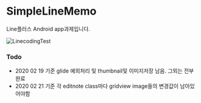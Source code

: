# SimpleLineMemo
 Line플러스 Android app과제입니다. 

![LinecodingTest](https://user-images.githubusercontent.com/40031858/74128902-a55a1f00-4c21-11ea-9ccf-b11d3ae5625f.JPG)


### Todo 

- 2020 02 19 기준 glide 예외처리 및 thumbnail및 이미지저장 남음. 그외는 전부 완료 
- 2020 02 21 기준 각 editnote class마다 gridview image들의 변경값이 남아있어야함 
